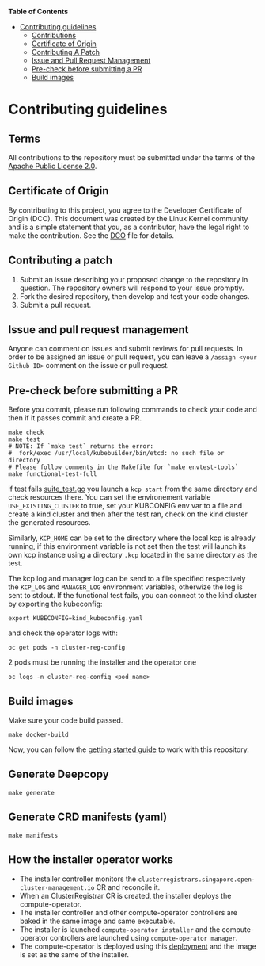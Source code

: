 [comment]: # ( Copyright Red Hat )

**Table of Contents**

- [Contributing guidelines](#contributing-guidelines)
    - [Contributions](#contributions)
    - [Certificate of Origin](#certificate-of-origin)
    - [Contributing A Patch](#contributing-a-patch)
    - [Issue and Pull Request Management](#issue-and-pull-request-management)
    - [Pre-check before submitting a PR](#pre-check-before-submitting-a-pr)
    - [Build images](#build-images)

# Contributing guidelines

## Terms

All contributions to the repository must be submitted under the terms of the [Apache Public License 2.0](https://www.apache.org/licenses/LICENSE-2.0).

## Certificate of Origin

By contributing to this project, you agree to the Developer Certificate of Origin (DCO). This document was created by the Linux Kernel community and is a simple statement that you, as a contributor, have the legal right to make the contribution. See the [DCO](DCO) file for details.

## Contributing a patch

1. Submit an issue describing your proposed change to the repository in question. The repository owners will respond to your issue promptly.
2. Fork the desired repository, then develop and test your code changes.
3. Submit a pull request.

## Issue and pull request management

Anyone can comment on issues and submit reviews for pull requests. In order to be assigned an issue or pull request, you can leave a `/assign <your Github ID>` comment on the issue or pull request.

## Pre-check before submitting a PR

Before you commit, please run following commands to check your code and then if it passes commit and create a PR.

```shell
make check
make test
# NOTE: If `make test` returns the error:
#  fork/exec /usr/local/kubebuilder/bin/etcd: no such file or directory
# Please follow comments in the Makefile for `make envtest-tools`
make functional-test-full
```

if test fails [suite_test.go](controllers/cluster-registration/suite_test.go) you launch a `kcp start` from the same directory and check resources there. You can set the environement variable `USE_EXISTING_CLUSTER` to true, set your KUBCONFIG env var to a file and create a kind cluster and then after the test ran, check on the kind cluster the generated resources.

Similarly, `KCP_HOME` can be set to the directory where the local kcp is already running, if this environment variable is not set then the test will launch its own kcp instance using a directory `.kcp` located in the same directory as the test.

The kcp log and manager log can be send to a file specified respectively the `KCP_LOG` and `MANAGER_LOG` environment variables, otherwize the log is sent to stdout.
If the functional test fails, you can connect to the kind cluster by exporting the kubeconfig:

```shell
export KUBECONFIG=kind_kubeconfig.yaml
```

and check the operator logs with:

```shell
oc get pods -n cluster-reg-config
```
2 pods must be running the installer and the operator one

```shell
oc logs -n cluster-reg-config <pod_name>
```


## Build images

Make sure your code build passed.

```shell
make docker-build
```

Now, you can follow the [getting started guide](./README.md#getting-started) to work with this repository.

## Generate Deepcopy

```shell
make generate
```

## Generate CRD manifests (yaml)

```shell
make manifests
```

## How the installer operator works

- The installer controller monitors the `clusterregistrars.singapore.open-cluster-management.io` CR and reconcile it.
- When an ClusterRegistrar CR is created, the installer deploys the compute-operator.
- The installer controller and other compute-operator controllers are baked in the same image and same executable. 
- The installer is launched `compute-operator installer` and the compute-operator controllers are launched using `compute-operator manager`.
- The compute-operator is deployed using this [deployment](https://github.com/stolostron/compute-operator/blob/main/deploy/compute-operator/manager.yaml) and the image is set as the same of the installer.
